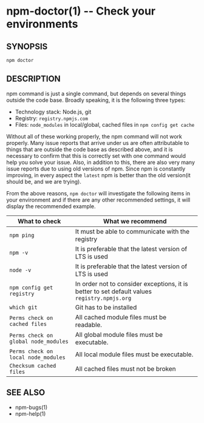 npm-doctor(1) -- Check your environments
========================================================

## SYNOPSIS

    npm doctor

## DESCRIPTION

npm command is just a single command, but depends on several things outside
the code base. Broadly speaking, it is the following three types:

+ Technology stack: Node.js, git
+ Registry: `registry.npmjs.com`
+ Files: `node_modules` in local/global, cached files in `npm config get cache`

Without all of these working properly, the npm command will not work properly.
Many issue reports that arrive under us are often attributable to things that
are outside the code base as described above, and it is necessary to confirm
that this is correctly set with one command would help you solve your issue.
Also, in addition to this, there are also very many issue reports due to using
old versions of npm. Since npm is constantly improving, in every aspect the
`latest` npm is better than the old version(it should be, and we are trying).

From the above reasons, `npm doctor` will investigate the following items in
your environment and if there are any other recommended settings, it will
display the recommended example.

|What to check|What we recommend|
|---|---|
|`npm ping`|It must be able to communicate with the registry|
|`npm -v`|It is preferable that the latest version of LTS is used|
|`node -v`|It is preferable that the latest version of LTS is used|
|`npm config get registry`|In order not to consider exceptions, it is better to set default values `registry.npmjs.org`|
|`which git`|Git has to be installed|
|`Perms check on cached files`|All cached module files must be readable.|
|`Perms check on global node_modules`|All global module files must be executable.|
|`Perms check on local node_modules`|All local module files must be executable.|
|`Checksum cached files`|All cached files must not be broken|

## SEE ALSO

* npm-bugs(1)
* npm-help(1)
